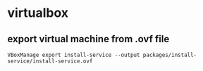 # virtualbox

## export virtual machine from .ovf file
```shell
VBoxManage export install-service --output packages/install-service/install-service.ovf
```